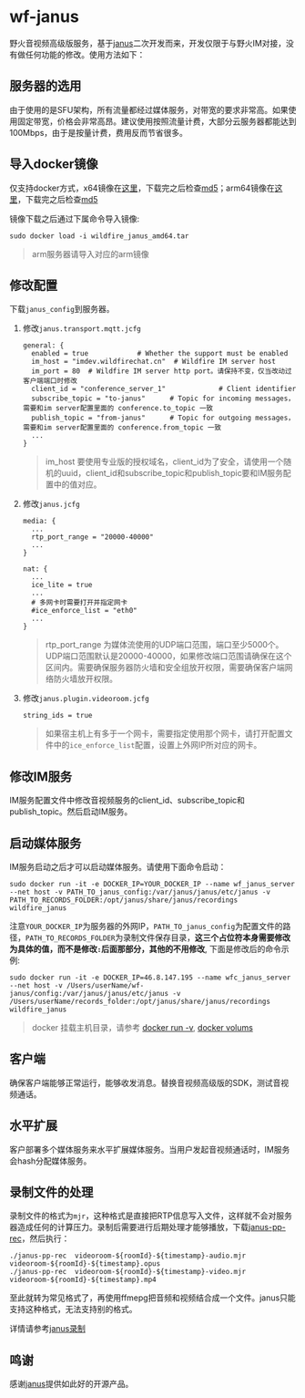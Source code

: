 # wf-janus
野火音视频高级版服务，基于[janus](https://github.com/meetecho/janus-gateway)二次开发而来，开发仅限于与野火IM对接，没有做任何功能的修改。使用方法如下：

## 服务器的选用
由于使用的是SFU架构，所有流量都经过媒体服务，对带宽的要求非常高。如果使用固定带宽，价格会非常高昂。建议使用按照流量计费，大部分云服务器都能达到100Mbps，由于是按量计费，费用反而节省很多。

## 导入docker镜像
仅支持docker方式，x64镜像在[这里](https://static.wildfirechat.cn/wildfire_janus_amd64.tar)，下载完之后检查[md5](https://static.wildfirechat.cn/wildfire_janus_amd64.md5)；arm64镜像在[这里](https://static.wildfirechat.cn/wildfire_janus_arm64.tar)，下载完之后检查[md5](https://static.wildfirechat.cn/wildfire_janus_arm64.md5)

镜像下载之后通过下属命令导入镜像:
```
sudo docker load -i wildfire_janus_amd64.tar
```
> arm服务器请导入对应的arm镜像

## 修改配置
下载```janus_config```到服务器。
1. 修改```janus.transport.mqtt.jcfg```
    ```
    general: {
      enabled = true            # Whether the support must be enabled
      im_host = "imdev.wildfirechat.cn"  # Wildfire IM server host
      im_port = 80  # Wildfire IM server http port。请保持不变，仅当改动过客户端端口时修改
      client_id = "conference_server_1"				# Client identifier
      subscribe_topic = "to-janus"		# Topic for incoming messages，需要和im server配置里面的 conference.to_topic 一致
      publish_topic = "from-janus"		# Topic for outgoing messages，需要和im server配置里面的 conference.from_topic 一致
      ...
    }
    ```
    >im_host 要使用专业版的授权域名，client_id为了安全，请使用一个随机的uuid，client_id和subscribe_topic和publish_topic要和IM服务配置中的值对应。
2. 修改```janus.jcfg```
    ```
    media: {
      ...
      rtp_port_range = "20000-40000"
      ...
    }

    nat: {
      ...
      ice_lite = true
      ...
      # 多网卡时需要打开并指定网卡
      #ice_enforce_list = "eth0"
      ...
    }

    ```
    > rtp_port_range 为媒体流使用的UDP端口范围，端口至少5000个。UDP端口范围默认是20000-40000，如果修改端口范围请确保在这个区间内。需要确保服务器防火墙和安全组放开权限，需要确保客户端网络防火墙放开权限。

3. 修改```janus.plugin.videoroom.jcfg```
    ```
    string_ids = true
    
    ```
    > 如果宿主机上有多于一个网卡，需要指定使用那个网卡，请打开配置文件中的```ice_enforce_list```配置，设置上外网IP所对应的网卡。

## 修改IM服务
IM服务配置文件中修改音视频服务的client_id、subscribe_topic和publish_topic。然后启动IM服务。

## 启动媒体服务
IM服务启动之后才可以启动媒体服务。请使用下面命令启动：
```
sudo docker run -it -e DOCKER_IP=YOUR_DOCKER_IP --name wf_janus_server --net host -v PATH_TO_janus_config:/var/janus/janus/etc/janus -v PATH_TO_RECORDS_FOLDER:/opt/janus/share/janus/recordings wildfire_janus
```
注意```YOUR_DOCKER_IP```为服务器的外网IP，```PATH_TO_janus_config```为配置文件的路径，```PATH_TO_RECORDS_FOLDER```为录制文件保存目录，**这三个占位符本身需要修改为具体的值，而不是修改```:```后面那部分，其他的不用修改**, 下面是修改后的命令示例:

```
sudo docker run -it -e DOCKER_IP=46.8.147.195 --name wfc_janus_server --net host -v /Users/userName/wf-janus/config:/var/janus/janus/etc/janus -v /Users/userName/records_folder:/opt/janus/share/janus/recordings wildfire_janus
```

> docker 挂载主机目录，请参考 [docker run -v](https://www.cnblogs.com/starfish29/p/10653960.html), [docker volums](https://docs.docker.com/storage/volumes/)

## 客户端
确保客户端能够正常运行，能够收发消息。替换音视频高级版的SDK，测试音视频通话。

## 水平扩展
客户部署多个媒体服务来水平扩展媒体服务。当用户发起音视频通话时，IM服务会hash分配媒体服务。

## 录制文件的处理
录制文件的格式为```mjr```，这种格式是直接把RTP信息写入文件，这样就不会对服务器造成任何的计算压力。录制后需要进行后期处理才能够播放，下载[janus-pp-rec](./janus-pp-rec)，然后执行：
```
./janus-pp-rec  videoroom-${roomId}-${timestamp}-audio.mjr videoroom-${roomId}-${timestamp}.opus
./janus-pp-rec  videoroom-${roomId}-${timestamp}-video.mjr videoroom-${roomId}-${timestamp}.mp4
```
至此就转为常见格式了，再使用ffmepg把音频和视频结合成一个文件。janus只能支持这种格式，无法支持别的格式。

详情请参考[janus录制](https://janus.conf.meetecho.com/docs/recordings.html)


## 鸣谢
感谢[janus](https://github.com/meetecho/janus-gateway)提供如此好的开源产品。
